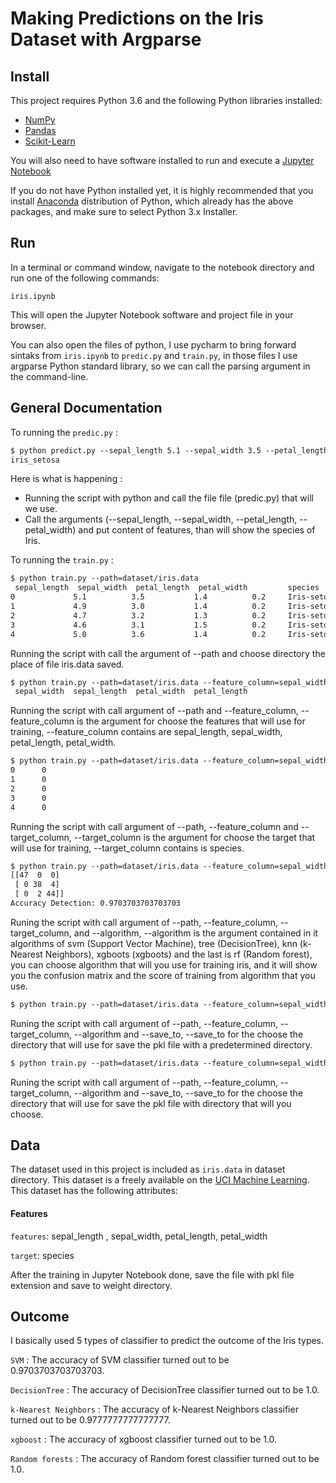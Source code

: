 # Making Predictions on the Iris Dataset with Argparse

## Install

This project requires Python 3.6 and the following Python libraries installed:

- [NumPy](http://www.numpy.org/)
- [Pandas](http://pandas.pydata.org/)
- [Scikit-Learn](https://scikit-learn.org/stable/)

You will also need to have software installed to run and execute a [Jupyter Notebook](http://ipython.org/notebook.html)

If you do not have Python installed yet, it is highly recommended that you install [Anaconda](https://www.anaconda.com/distribution/) distribution of Python, which 
already has the above packages, and make sure to select Python 3.x Installer.

## Run

In a terminal or command window, navigate to the notebook directory and run one of the following commands:

`iris.ipynb`

This will open the Jupyter Notebook software and project file in your browser.

You can also open the files of python, I use pycharm to bring forward sintaks from `iris.ipynb` to `predic.py` and `train.py`, in those files I use argparse Python standard library, so we can call the parsing argument in the command-line.

## General Documentation

To running the `predic.py` :

```html
$ python predict.py --sepal_length 5.1 --sepal_width 3.5 --petal_length 1.4 --petal_width 0.2
iris_setosa 
```
Here is what is happening : 

- Running the script with python and call the file file (predic.py) that will we use.
- Call the arguments (--sepal_length, --sepal_width, --petal_length, --petal_width) and put content of features, than will show the species of Iris.

To running the `train.py` :

```html
$ python train.py --path=dataset/iris.data 
 sepal_length  sepal_width  petal_length  petal_width         species
0             5.1          3.5           1.4          0.2     Iris-setosa
1             4.9          3.0           1.4          0.2     Iris-setosa
2             4.7          3.2           1.3          0.2     Iris-setosa
3             4.6          3.1           1.5          0.2     Iris-setosa
4             5.0          3.6           1.4          0.2     Iris-setosa

```
Running the script with call the argument of --path and choose directory the place of file iris.data saved.
```html
$ python train.py --path=dataset/iris.data --feature_column=sepal_width,sepal_length,petal_width,petal_length 
 sepal_width  sepal_length  petal_width  petal_length
```
Running the script with call argument of --path and --feature_column, --feature_column is the argument for choose the features that will use for training, --feature_column contains are sepal_length, sepal_width, petal_length, petal_width.
```html
$ python train.py --path=dataset/iris.data --feature_column=sepal_width,sepal_length,petal_width,petal_length --target_column=species 
0      0
1      0
2      0
3      0
4      0
```
Running the script with call argument of --path, --feature_column and --target_column, --target_column is the argument for choose the target that will use for training, --target_column contains is species.
```html
$ python train.py --path=dataset/iris.data --feature_column=sepal_width,sepal_length,petal_width,petal_length --target_column=species --algorithm=svm 
[[47  0  0]
 [ 0 38  4]
 [ 0  2 44]]
Accuracy Detection: 0.9703703703703703
```
Runing the script with call argument  of --path, --feature_column, --target_column, and --algorithm, --algorithm is the argument contained in it algorithms of svm (Support Vector Machine), tree (DecisionTree), knn (k-Nearest Neighbors), xgboots (xgboots) and the last is rf (Random forest), you can choose algorithm that will you use for training iris, and it will show you the confusion matrix and the score of training from algorithm that you use.  
```html
$ python train.py --path=dataset/iris.data --feature_column=sepal_width,sepal_length,petal_width,petal_length --target_column=species --algorithm=svm  --algorithm=svm --save_to=weight/testiris1.pkl
```
Runing the script with call argument of --path, --feature_column, --target_column, --algorithm and --save_to, --save_to for the choose the directory that will use for save the pkl file with a predetermined directory.
```html
$ python train.py --path=dataset/iris.data --feature_column=sepal_width,sepal_length,petal_width,petal_length --target_column=species --algorithm=svm  --algorithm=svm --save_to=/home/abbiyanaila/Desktop/testiris2.pkl
```
Runing the script with call argument of --path, --feature_column, --target_column, --algorithm and --save_to, --save_to for the choose the directory that will use for save the pkl file with directory that will you choose.
## Data

The dataset used in this project is included as `iris.data` in dataset directory. This dataset is a freely available on the [UCI Machine Learning](https://archive.ics.uci.edu/ml/datasets/iris). This dataset has the following attributes:

#### Features

`features`: sepal_length , sepal_width, petal_length, petal_width

`target`: species

After the training in Jupyter Notebook done, save the file with pkl file extension and save to weight directory. 

## Outcome

I basically used 5 types of classifier to predict the outcome of the Iris types.

`SVM` : The accuracy of SVM classifier turned out to be 0.9703703703703703.

`DecisionTree` : The accuracy of DecisionTree classifier turned out to be 1.0.

`k-Nearest Neighbors` : The accuracy of k-Nearest Neighbors classifier turned out to be 0.9777777777777777.

`xgboost` : The accuracy of xgboost classifier turned out to be 1.0.

`Random forests` : The accuracy of Random forest classifier turned out to be 1.0.


